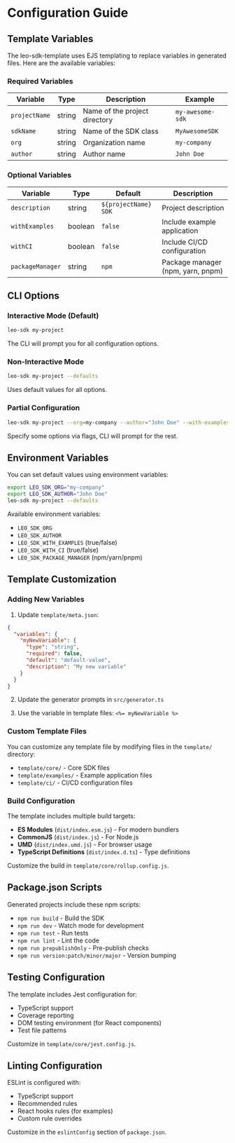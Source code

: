 # Configuration Guide

## Template Variables

The leo-sdk-template uses EJS templating to replace variables in generated files. Here are the available variables:

### Required Variables

| Variable | Type | Description | Example |
|----------|------|-------------|---------|
| `projectName` | string | Name of the project directory | `my-awesome-sdk` |
| `sdkName` | string | Name of the SDK class | `MyAwesomeSDK` |
| `org` | string | Organization name | `my-company` |
| `author` | string | Author name | `John Doe` |

### Optional Variables

| Variable | Type | Default | Description |
|----------|------|---------|-------------|
| `description` | string | `${projectName} SDK` | Project description |
| `withExamples` | boolean | `false` | Include example application |
| `withCI` | boolean | `false` | Include CI/CD configuration |
| `packageManager` | string | `npm` | Package manager (npm, yarn, pnpm) |

## CLI Options

### Interactive Mode (Default)

```bash
leo-sdk my-project
```

The CLI will prompt you for all configuration options.

### Non-Interactive Mode

```bash
leo-sdk my-project --defaults
```

Uses default values for all options.

### Partial Configuration

```bash
leo-sdk my-project --org=my-company --author="John Doe" --with-examples
```

Specify some options via flags, CLI will prompt for the rest.

## Environment Variables

You can set default values using environment variables:

```bash
export LEO_SDK_ORG="my-company"
export LEO_SDK_AUTHOR="John Doe"
leo-sdk my-project --defaults
```

Available environment variables:
- `LEO_SDK_ORG`
- `LEO_SDK_AUTHOR`
- `LEO_SDK_WITH_EXAMPLES` (true/false)
- `LEO_SDK_WITH_CI` (true/false)
- `LEO_SDK_PACKAGE_MANAGER` (npm/yarn/pnpm)

## Template Customization

### Adding New Variables

1. Update `template/meta.json`:
```json
{
  "variables": {
    "myNewVariable": {
      "type": "string",
      "required": false,
      "default": "default-value",
      "description": "My new variable"
    }
  }
}
```

2. Update the generator prompts in `src/generator.ts`

3. Use the variable in template files: `<%= myNewVariable %>`

### Custom Template Files

You can customize any template file by modifying files in the `template/` directory:

- `template/core/` - Core SDK files
- `template/examples/` - Example application files
- `template/ci/` - CI/CD configuration files

### Build Configuration

The template includes multiple build targets:

- **ES Modules** (`dist/index.esm.js`) - For modern bundlers
- **CommonJS** (`dist/index.js`) - For Node.js
- **UMD** (`dist/index.umd.js`) - For browser usage
- **TypeScript Definitions** (`dist/index.d.ts`) - Type definitions

Customize the build in `template/core/rollup.config.js`.

## Package.json Scripts

Generated projects include these npm scripts:

- `npm run build` - Build the SDK
- `npm run dev` - Watch mode for development
- `npm run test` - Run tests
- `npm run lint` - Lint the code
- `npm run prepublishOnly` - Pre-publish checks
- `npm run version:patch/minor/major` - Version bumping

## Testing Configuration

The template includes Jest configuration for:

- TypeScript support
- Coverage reporting
- DOM testing environment (for React components)
- Test file patterns

Customize in `template/core/jest.config.js`.

## Linting Configuration

ESLint is configured with:

- TypeScript support
- Recommended rules
- React hooks rules (for examples)
- Custom rule overrides

Customize in the `eslintConfig` section of `package.json`.




